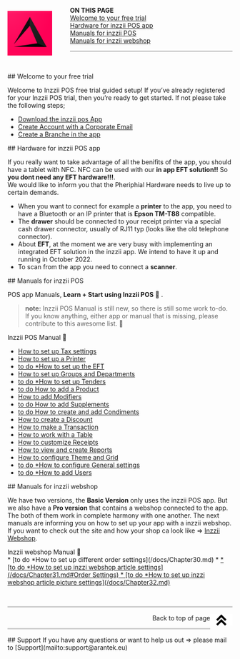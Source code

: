 <div id= "Top"></div>
<p><img src="Assets/Pictures/play_store_512.png" alt="inzzii logo" width="100" style="float: left; margin-right: 40px; margin-top: 10px; margin-bottom: 20px"/>

**ON THIS PAGE** <br>
<a href="#Welcome">Welcome to your free trial</a><br>
<a href="#Hardware">Hardware for inzzii POS app</a><br>
<a href="#POS">Manuals for inzzii POS</a><br>
<a href="#Webshop">Manuals for inzzii webshop</a>
</p>

<hr style="border-top: 3px solid #ccc; background: transparent;" >
<p><br></p>

<div id= "Welcome"></div>
## Welcome to your free trial

Welcome to Inzzii POS free trial guided setup!
If you’ve already registered for your Inzzii POS trial, then you’re ready to get started. If not please take the following steps;
 
* [Download the inzzii pos App](/docs/Chapter20.md)
* [Create Account with a Corporate Email](/docs/Chapter21.md)
* [Create a Branche in the app](/docs/Chapter22.md) 

<div id= "Hardware"></div>
## Hardware for inzzii POS app

If you really want to take advantage of all the benifits of the app, you should have a tablet with NFC. NFC can be used with our **in app EFT solution!!** So **you dont need any EFT hardware!!!**. <br>
We would like to inform you that the Pheriphial Hardware needs to live up to certain demands. 
* When you want to connect for example a **printer** to the app, you need to have a Bluetooth or an IP printer that is **Epson TM-T88** compatible.
* The **drawer** should be connected to your receipt printer via a special cash drawer connector, usually of RJ11 typ (looks like the old telephone connector). 
* About **EFT**, at the moment we are very busy with implementing an integrated EFT solution in the inzzii app. We intend to have it up and running in October 2022.
* To scan from the app you need to connect a **scanner**.

<div id= "POS"></div>
## Manuals for inzzii POS 

POS app Manuals, **Learn + Start using Inzzii POS** 🚀 .

> **note:** Inzzii POS Manual is still new, so there is still some work to-do. If you know anything, either app or manual that is missing, please contribute to this awesome list. 🙏

<summary>Inzzii POS Manual 🚀</summary>

* [How to set up Tax settings](/docs/Chapter1.md)
* [How to set up a Printer](/docs/Chapter2.md)
* [to do *How to set up the EFT](/docs/Chapter17.md)
* [How to set up Groups and Departments](/docs/Chapter3.md)
* [to do *How to set up Tenders](/docs/Chapter16.md)
* [to do How to add a Product](/docs/Chapter4.md)
* [How to add Modifiers](/docs/Chapter5.md)
* [to do How to add Supplements](/docs/Chapter14.md)
* [to do How to create and add Condiments](/docs/Chapter13.md)
* [How to create a Discount](/docs/Chapter6.md)
* [How to make a Transaction](/docs/Chapter7.md)
* [How to work with a Table](/docs/Chapter8.md)
* [How to customize Receipts](/docs/Chapter9.md)
* [How to view and create Reports](/docs/Chapter10.md)
* [How to configure Theme and Grid](/docs/Chapter11.md)
* [to do *How to configure General settings](/docs/Chapter12.md)
* [to do *How to add Users](/docs/Chapter15.md)

<div id= "Webshop"></div>
## Manuals for inzzii webshop

We have two versions, the **Basic Version** only uses the inzzii POS app. But we also have a **Pro version** that contains a webshop connected to the app. The both of them work in complete harmony with one another. The next manuals are informing you on how to set up your app with a inzzii webshop.
If you want to check out the site and how your shop ca look like => [Inzzii Webshop](https://www.inzzii.com/).

<summary>Inzzii webshop Manual 🚀</summary>
* [to do *How to set up different order settings](/docs/Chapter30.md)
* <a href="http://server/page.html#anchor-name">
* [to do *How to set up inzzi webshop article settings](/docs/Chapter31.md#Order Settings)
* [to do *How to set up inzzi webshop article picture settings](/docs/Chapter32.md)

<p><br></p>
<hr style="border-top: 3px solid #ccc; background: transparent;" >

<a href="#Top"><img src="Assets/Pictures/Top.png" alt="Top" width="50" align="right" style="margin-bottom: 10px"/></a>
<p style="text-align: right;"> Back to top of page </p>

<hr style="border-top: 3px solid #ccc; background: transparent;" >
## Support
If you have any questions or want to help us out => please mail to [Support](mailto:support@arantek.eu)



